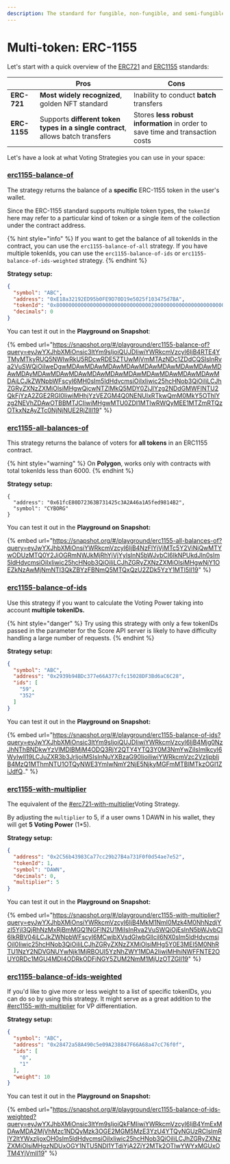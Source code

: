 ```yaml
---
description: The standard for fungible, non-fungible, and semi-fungible tokens.
---
```


# Multi-token: ERC-1155

Let's start with a quick overview of the [ERC721](https://eips.ethereum.org/EIPS/eip-721) and [ERC1155](https://ethereum.org/pl/developers/docs/standards/tokens/erc-1155/) standards:

|              | Pros                                                                            | Cons                                                                           |
| ------------ | ------------------------------------------------------------------------------- | ------------------------------------------------------------------------------ |
| **ERC-721**  | **Most widely recognized**, golden NFT standard                                 | Inability to conduct **batch** transfers                                       |
| **ERC-1155** | Supports **different token types in a single contract**, allows batch transfers | Stores **less robust information** in order to save time and transaction costs |

Let's have a look at what Voting Strategies you can use in your space:

### [erc1155-balance-of](https://snapshot.org/#/strategy/erc1155-balance-of)

The strategy returns the balance of a **specific** ERC-1155 token in the user's wallet.

Since the ERC-1155 standard supports multiple token types, the `tokenId` here may refer to a particular kind of token or a single item of the collection under the contract address.

{% hint style="info" %}
If you want to get the balance of all tokenIds in the contract, you can use the `erc1155-balance-of-all` strategy. If you have multiple tokenIds, you can use the `erc1155-balance-of-ids` or `erc1155-balance-of-ids-weighted` strategy.
{% endhint %}

**Strategy setup:**

```json
{
  "symbol": "ABC",
  "address": "0xE18a32192ED95b0FE9D70D19e5025f103475d7BA",
  "tokenId": "0x8000000000000000000000000000000200000000000000000000000000000000",
  "decimals": 0
}
```

You can test it out in the **Playground on Snapshot**:

{% embed url="https://snapshot.org/#/playground/erc1155-balance-of?query=eyJwYXJhbXMiOnsic3ltYm9sIjoiQUJDIiwiYWRkcmVzcyI6IjB4RTE4YTMyMTkyRUQ5NWIwRkU5RDcwRDE5ZTUwMjVmMTAzNDc1ZDdCQSIsInRva2VuSWQiOiIweDgwMDAwMDAwMDAwMDAwMDAwMDAwMDAwMDAwMDAwMDAyMDAwMDAwMDAwMDAwMDAwMDAwMDAwMDAwMDAwMDAwMDAiLCJkZWNpbWFscyI6MH0sIm5ldHdvcmsiOiIxIiwic25hcHNob3QiOiIiLCJhZGRyZXNzZXMiOlsiMHgwQjcwNTZlMkQ5MDY0ZjJlYzg2NDdGMWFlNTU2QkFjYzA2ZGE2RGI0IiwiMHhjYzVEZGM4Q0NENUIxRTkwQmM0MkY5OThlYzg2NEVhZDAwOTBBMTJCIiwiMHgwMTU0ZDI1MTIwRWQyMEE1MTZmRTQzOTkxNzAyZTc0NjNjNUE2RjZlIl19" %}

### [erc1155-all-balances-of](https://snapshot.org/#/strategy/erc1155-all-balances-of)

This strategy returns the balance of voters for **all tokens** in an ERC1155 contract.

{% hint style="warning" %}
On **Polygon**, works only with contracts with total tokenIds less than 6000.
{% endhint %}

**Strategy setup:**

```
{
  "address": "0x61fcE80D72363B731425c3A2A46a1A5fed9814B2",
  "symbol": "CYBORG"
}
```

You can test it out in the **Playground on Snapshot:**

{% embed url="https://snapshot.org/#/playground/erc1155-all-balances-of?query=eyJwYXJhbXMiOnsiYWRkcmVzcyI6IjB4NzFlYjVjMTc5Y2ViNjQwMTYwODUzMTQ0Y2JiOGRmNWJkMjRhYjVjYyIsInN5bWJvbCI6IkNPUkdJIn0sIm5ldHdvcmsiOiIxIiwic25hcHNob3QiOiIiLCJhZGRyZXNzZXMiOlsiMHgwNjY1OEZkNzAwMjNmNTI3QkZBYzFBNmQ5MTQxQzU2ZDk5YzY1MTI5Il19" %}

### [erc1155-balance-of-ids](https://snapshot.org/#/strategy/erc1155-balance-of-ids)

Use this strategy if you want to calculate the Voting Power taking into account **multiple tokenIDs.**

{% hint style="danger" %}
Try using this strategy with only a few tokenIDs passed in the parameter for the Score API server is likely to have difficulty handling a large number of requests.
{% endhint %}

**Strategy setup:**

```json
{
  "symbol": "ABC",
  "address": "0x2939b94BDc377e66A377cfc15028DF3Bd6aC6C28",
  "ids": [
    "59",
    "352"
  ]
}
```

You can test it out in the **Playground on Snapshot:**

{% embed url="https://snapshot.org/#/playground/erc1155-balance-of-ids?query=eyJwYXJhbXMiOnsic3ltYm9sIjoiQUJDIiwiYWRkcmVzcyI6IjB4Mjg0NzJhNThBNDkwYzVlMDlBMjM4ODQ3RjY2QTY4YTQ3Y0M3NmYwZiIsImlkcyI6WyIwIl19LCJuZXR3b3JrIjoiMSIsInNuYXBzaG90IjoiIiwiYWRkcmVzc2VzIjpbIjB4MzQ1MThmNTU1OTQyNWE3YmIwNmY2NjE5NjkyMGFmMTBlMTkzOGI1ZiJdfQ.." %}

### [erc1155-with-multiplier](https://snapshot.org/#/strategy/erc1155-with-multiplier)

The equivalent of the [#erc721-with-multiplier](most-common-erc-721.md#erc721-with-multiplier "mention")Voting Strategy.

By adjusting the `multiplier` to 5, if a user owns 1 DAWN in his wallet, they will get **5 Voting Power** (1\*5).

**Strategy setup:**

```json
{
  "address": "0x2C56b43983Ca77cc29b27B4a731F0f0d54ae7e52",
  "tokenId": 1,
  "symbol": "DAWN",
  "decimals": 0,
  "multiplier": 5
}
```

You can test it out in the **Playground on Snapshot:**

{% embed url="https://snapshot.org/#/playground/erc1155-with-multiplier?query=eyJwYXJhbXMiOnsiYWRkcmVzcyI6IjB4MkM1NmI0Mzk4M0NhNzdjYzI5YjI3QjRhNzMxRjBmMGQ1NGFlN2U1MiIsInRva2VuSWQiOjEsInN5bWJvbCI6IkRBV04iLCJkZWNpbWFscyI6MCwibXVsdGlwbGllciI6NX0sIm5ldHdvcmsiOiI0Iiwic25hcHNob3QiOiIiLCJhZGRyZXNzZXMiOlsiMHg5Y0E3MEI5M0NhRTU1NzY2NDVGNUYwNjk1MjRBOUI5YzNhZWY1MDA2IiwiMHhiNWFFNTE2OUY0RDc1MGU4MDI4ODRkODFiNGY5ZUM2NmM1MjUzOTZGIl19" %}

### [erc1155-balance-of-ids-weighted](https://snapshot.org/#/strategy/erc1155-balance-of-ids-weighted)

If you'd like to give more or less weight to a list of specific tokenIDs, you can do so by using this strategy. It might serve as a great addition to the [#erc1155-with-multiplier](multi-token-erc-1155.md#erc1155-with-multiplier "mention") for VP differentiation.

**Strategy setup:**

```json
{
  "symbol": "ABC",
  "address": "0x28472a58A490c5e09A238847F66A68a47cC76f0f",
  "ids": [
    "0",
    "1"
  ],
  "weight": 10
}
```

You can test it out in the **Playground on Snapshot:**

{% embed url="https://snapshot.org/#/playground/erc1155-balance-of-ids-weighted?query=eyJwYXJhbXMiOnsic3ltYm9sIjoiQkFMIiwiYWRkcmVzcyI6IjB4YmExMDAwMDA2MjVhMzc1NDQyMzk3OGE2MGM5MzE3YzU4YTQyNGUzRCIsImRlY2ltYWxzIjoxOH0sIm5ldHdvcmsiOiIxIiwic25hcHNob3QiOiIiLCJhZGRyZXNzZXMiOlsiMHgzNDUxOGY1NTU5NDI1YTdiYjA2ZjY2MTk2OTIwYWYxMGUxOTM4YjVmIl19" %}
